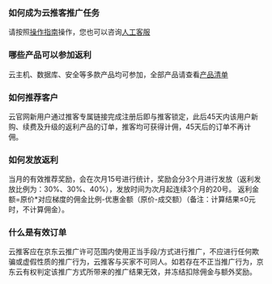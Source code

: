 
###  如何成为云推客推广任务

请按照[操作指南](https://lavm-console.jdcloud.com/lavm/create)操作，您也可以咨询[人工客服](https://jtk.jd.com/index.htm?entrance=154&source=web#/chat)



###  哪些产品可以参加返利

云主机、数据库、安全等多款产品均可参加，全部产品请查看[产品清单](https://lavm-console.jdcloud.com/lavm/create)



###  如何推荐客户

云官网新用户通过推客专属链接完成注册后即与推客锁定，此后45天内该用户新购、续费及升级的返利产品的订单，推客均可获得计佣，45天后的订单不再计佣。



###  如何发放返利

当月的有效推荐奖励，会在次月15号进行统计，奖励会分3个月进行发放（返利发放比例为：30%、30%、40%），发放时间为次月起连续3个月的20号。
返利金额=原价*对应梯度的佣金比例-优惠金额（原价-成交额）（备注：计算结果≤0元时，不计算佣金）。



###  什么是有效订单

云推客应在京东云推广许可范围内使用正当手段/方式进行推广，不应进行任何欺骗或虚假性质的推广行为，云推客与买家不可同人。如若存在不正当推广行为，京东云有权判定该推广方式所带来的推广结果无效，并冻结扣除佣金与额外奖励。



